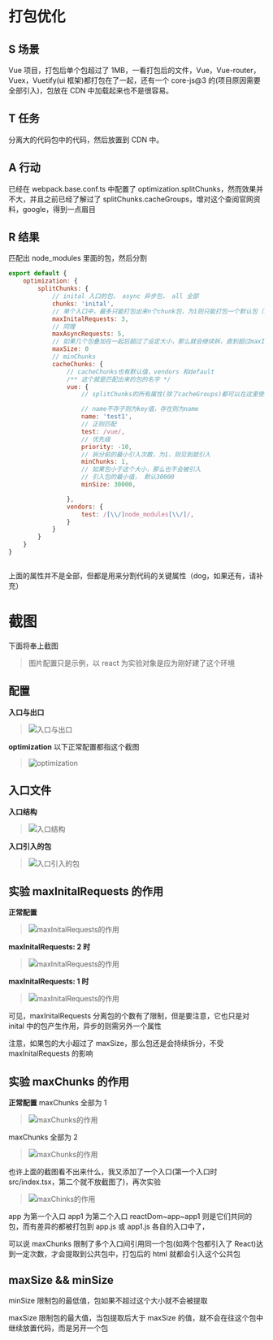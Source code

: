# 打包优化

## S 场景

Vue 项目，打包后单个包超过了 1MB，一看打包后的文件，Vue，Vue-router，Vuex，Vuetify(ui 框架)都打包在了一起，还有一个 core-js@3 的(项目原因需要全部引入)，包放在 CDN 中加载起来也不是很容易。

## T 任务

分离大的代码包中的代码，然后放置到 CDN 中。

## A 行动

已经在 webpack.base.conf.ts 中配置了 optimization.splitChunks，然而效果并不大，并且之前已经了解过了 splitChunks.cacheGroups，增对这个查阅官网资料，google，得到一点眉目

## R 结果

匹配出 node_modules 里面的包，然后分割

```js
export default {
    optimization: {
        splitChunks: {
            // inital 入口的包， async 异步包， all 全部
            chunks: 'inital',
            // 单个入口中，最多只能打包出来n个chunk包，为1则只能打包一个默认包（全部打包在一起）当打包的包还差一个达到上限时，选择大的打包
            maxInitalRequests: 3,
            // 同理
            maxAsyncRequests: 5,
            // 如果几个包叠加在一起后超过了设定大小，那么就会继续拆，直到超过maxInitalRequests设定的数量，maxSize的限制也会相应的消失
            maxSize: 0
            // minChunks
            cacheChunks: {
                // cacheChunks也有默认值，vendors 和default
                /** 这个就是匹配出来的包的名字 */
                vue: {
                    // splitChunks的所有属性(除了cacheGroups)都可以在这里使用，不过这里还添加了一些附加属性，比如优先级

                    // name不存子则为key值，存在则为name
                    name: 'test1',
                    // 正则匹配
                    test: /vue/,
                    // 优先级
                    priority: -10,
                    // 拆分前的最小引入次数，为1，则见到就引入
                    minChunks: 1,
                    // 如果包小于这个大小，那么也不会被引入
                    // 引入包的最小值， 默认30000
                    minSize: 30000,

                },
                vendors: {
                    test: /[\\/]node_modules[\\/]/,
                }
            }
        }
    }
}



```

上面的属性并不是全部，但都是用来分割代码的关键属性（dog，如果还有，请补充）

# 截图

下面将奉上截图

> 图片配置只是示例，以 react 为实验对象是应为刚好建了这个环境

## 配置

**入口与出口**

> ![入口与出口](../../assets/image/webpack打包分割/配置_入口与出口.jpg)

**optimization**
以下正常配置都指这个截图

> ![optimization](../../assets/image/webpack打包分割/配置_optimization.jpg)

## 入口文件

**入口结构**

> ![入口结构](../../assets/image/webpack打包分割/文件_入口.jpg)

**入口引入的包**

> ![入口引入的包](../../assets/image/webpack打包分割/入口_引入的文件.jpg)

## 实验 maxInitalRequests 的作用

**正常配置**

> ![maxInitalRequests的作用](../../assets/image/webpack打包分割/3_maxInitalRequests.jpg)

**maxInitalRequests: 2 时**

> ![maxInitalRequests的作用](../../assets/image/webpack打包分割/2_maxInitalRequests.jpg)

**maxInitalRequests: 1 时**

> ![maxInitalRequests的作用](../../assets/image/webpack打包分割/1_maxInitalRequests.jpg)

可见，maxInitalRequests 分离包的个数有了限制，但是要注意，它也只是对 inital 中的包产生作用，异步的则需另外一个属性

注意，如果包的大小超过了 maxSize，那么包还是会持续拆分，不受 maxInitalRequests 的影响

## 实验 maxChunks 的作用

**正常配置**
maxChunks 全部为 1

> ![maxChunks的作用](../../assets/image/webpack打包分割/1_maxChunks.jpg)

maxChunks 全部为 2

> ![maxChunks的作用](../../assets/image/webpack打包分割/2_maxChunks.jpg)

也许上面的截图看不出来什么，我又添加了一个入口(第一个入口时 src/index.tsx，第二个就不放截图了)，再次实验

> ![maxChinks的作用](../../assets/image/webpack打包分割/当有两个入口_maxChunks.jpg)

app 为第一个入口
app1 为第二个入口
reactDom~app~app1 则是它们共同的包，而有差异的都被打包到 app.js 或 app1.js 各自的入口中了，

可以说 maxChunks 限制了多个入口间引用同一个包(如两个包都引入了 React)达到一定次数，才会提取到公共包中，打包后的 html 就都会引入这个公共包

## maxSize && minSize

minSize 限制包的最低值，包如果不超过这个大小就不会被提取

maxSize 限制包的最大值，当包提取后大于 maxSize 的值，就不会在往这个包中继续放置代码，而是另开一个包
